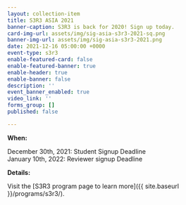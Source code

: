 ```yaml
---
layout: collection-item
title: S3R3 ASIA 2021
banner-caption: S3R3 is back for 2020! Sign up today.
card-img-url: assets/img/sig-asia-s3r3-2021-sq.png
banner-img-url: assets/img/sig-asia-s3r3-2021.png
date: 2021-12-16 05:00:00 +0000
event-type: s3r3
enable-featured-card: false
enable-featured-banner: true
enable-header: true
enable-banner: false
description: ''
event_banner_enabled: true
video_link: ''
forms_group: []
published: false

---
```

**When:**

December 30th, 2021: Student Signup Deadline  
January 10th, 2022: Reviewer signup Deadline

**Details:**

Visit the [S3R3 program page to learn more]({{ site.baseurl }}/programs/s3r3/).